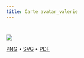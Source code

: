```yaml
---
title: Carte avatar_valerie
---
```


# 



![](https://media.paxpar.tech/ludi/card_avatar_valerie_recto.png)

[PNG](https://media.paxpar.tech/ludi/card_avatar_valerie_recto.png) • [SVG](https://media.paxpar.tech/ludi/card_avatar_valerie_recto.svg) • [PDF](https://media.paxpar.tech/ludi/card_avatar_valerie_recto.pdf)



